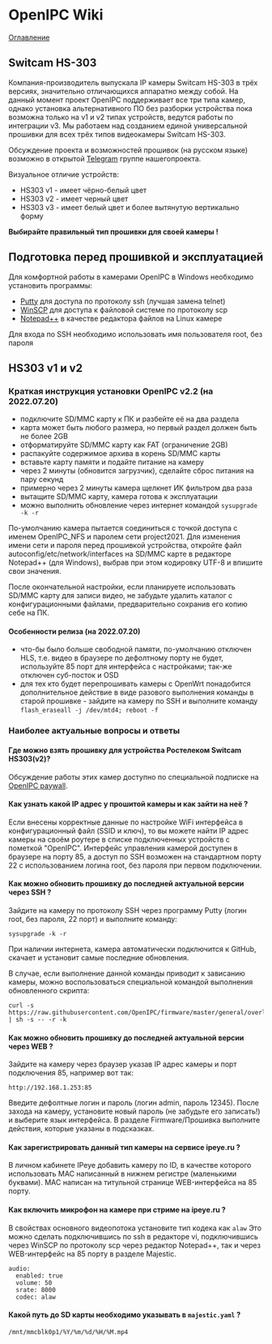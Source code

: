 # OpenIPC Wiki
[Оглавление](../index.md)

Switcam HS-303
--------------

Компания-производитель выпускала IP камеры Switcam HS-303 в трёх версиях,
значительно отличающихся аппаратно между собой. На данный момент проект
OpenIPC поддерживает все три типа камер, однако установка альтернативного ПО
без разборки устройства пока возможна только на v1 и v2 типах устройств,
ведутся работы по интеграции v3. Мы работаем над созданием единой 
универсальной прошивки для всех трёх типов видеокамеры Switcam HS-303.

Обсуждение проекта и возможностей прошивок (на русском языке) возможно в 
открытой [Telegram](https://t.me/openipc_modding) группе нашегопроекта.

Визуальное отличие устройств:

* HS303 v1 - имеет чёрно-белый цвет
* HS303 v2 - имеет черный цвет
* HS303 v3 - имеет белый цвет и более вытянутую вертикально форму

**Выбирайте правильный тип прошивки для своей камеры !**



## Подготовка перед прошивкой и эксплуатацией

Для комфортной работы в камерами OpenIPC в Windows необходимо установить программы:

* [Putty](https://www.chiark.greenend.org.uk/~sgtatham/putty/latest.html) для доступа по протоколу ssh (лучшая замена telnet)
* [WinSCP](https://winscp.net/eng/docs/lang:ru) для доступа к файловой системе по протоколу scp
* [Notepad++](https://notepad-plus-plus.org/) в качестве редактора файлов на Linux камере

Для входа по SSH необходимо использовать имя пользователя root, без пароля



## HS303 v1 и v2

### Краткая инструкция установки OpenIPC v2.2 (на 2022.07.20)

- подключите SD/MMC карту к ПК и разбейте её на два раздела
- карта может быть любого размера, но первый раздел должен быть не более 2GB
- отформатируйте SD/MMC карту как FAT (ограничение 2GB)
- распакуйте содержимое архива в корень SD/MMC карты
- вставьте карту памяти и подайте питание на камеру
- через 2 минуты (обновится загрузчик), сделайте сброс питания на пару секунд
- примерно через 2 минуты камера щелкнет ИК фильтром два раза
- вытащите SD/MMC карту, камера готова к эксплуатации
- можно выполнить обновление через интернет командой `sysupgrade -k -r`

По-умолчанию камера пытается соединиться с точкой доступа с именем OpenIPC_NFS
и паролем сети project2021. Для изменения имени сети и пароля перед прошивкой
устройства, откройте файл autoconfig/etc/network/interfaces на SD/MMC карте в
редакторе Notepad++ (для Windows), выбрав при этом кодировку UTF-8 и впишите
свои значения.

После окончательной настройки, если планируете использовать SD/MMC карту для
записи видео, не забудьте удалить каталог с конфигурационными файлами,
предварительно сохранив его копию себе на ПК.


#### Особенности релиза (на 2022.07.20)

- что-бы было больше свободной памяти, по-умолчанию отключен HLS, т.е. видео
  в браузере по дефолтному порту не будет, используйте 85 порт для интерфейса
  с настройками; так-же отключен суб-посток и OSD
- для тех кто будет перепрошивать камеры с OpenWrt понадобится дополнительное
  действие в виде разового выполнения команды в старой прошивке - зайдите на
  камеру по SSH и выполните команду `flash_eraseall -j /dev/mtd4; reboot -f`



### Наиболее актуальные вопросы и ответы

#### Где можно взять прошивку для устройства Ростелеком Switcam HS303(v2)?

Обсуждение работы этих камер доступно по специальной подписке на
[OpenIPC paywall](https://paywall.pw/openipc).

#### Как узнать какой IP адрес у прошитой камеры и как зайти на неё ?

Если внесены корректные данные по настройке WiFi интерфейса в конфигурационный
файл (SSID и ключ), то вы можете найти IP адрес камеры на своём роутере в списке
подключенных устройств с пометкой "OpenIPC".
Интерфейс управления камерой доступен в браузере на порту 85, а доступ по SSH
возможен на стандартном порту 22 с использованием логина root, без пароля при
первом подключении.

#### Как можно обновить прошивку до последней актуальной версии через SSH ?

Зайдите на камеру по протоколу SSH через программу Putty (логин root, без пароля,
22 порт) и выполните команду:

```
sysupgrade -k -r
```

При наличии интернета, камера автоматически подключится к GitHub, скачает
и установит самые последние обновления.

В случае, если выполнение данной команды приводит к зависанию камеры, можно
воспользоваться специальной командой выполнения обновленного скрипта:

```
curl -s https://raw.githubusercontent.com/OpenIPC/firmware/master/general/overlay/usr/sbin/sysupgrade | sh -s -- -r -k
```

#### Как можно обновить прошивку до последней актуальной версии через WEB ?

Зайдите на камеру через браузер указав IP адрес камеры и порт подключения 85,
например вот так:

```
http://192.168.1.253:85
```

Введите дефолтные логин и пароль (логин admin, пароль 12345).
После захода на камеру, установите новый пароль (не забудьте его записать!) и
выберите язык интерфейса. В разделе Firmware/Прошивка выполните действия,
которые указаны в подсказках.

#### Как зарегистрировать данный тип камеры на сервисе ipeye.ru ?

В личном кабинете IPeye добавить камеру по ID, в качестве которого использовать MAC
написанный в нижнем регистре (маленькими буквами). MAC написан на титульной 
странице WEB-интерфейса на 85 порту.

#### Как включить микрофон на камере при стриме на ipeye.ru ?

В свойствах основного видеопотока установите тип кодека как ```alaw```
Это можно сделать подключившись по ssh в редакторе vi, подключившись через
WinSCP по протоколу scp через редактор Notepad++, так и через WEB-интерфейс
на 85 порту в разделе Majestic.

```
audio:
  enabled: true
  volume: 50
  srate: 8000
  codec: alaw
```

#### Какой путь до SD карты необходимо указывать в `majestic.yaml` ?

`/mnt/mmcblk0p1/%Y/%m/%d/%H/%M.mp4`
